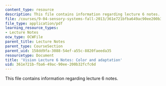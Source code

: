 ```yaml
---
content_type: resource
description: This file contains information regarding lecture 6 notes.
file: /courses/9-04-sensory-systems-fall-2013/361e721bfba649ac90ee200b32fcfc6d_MIT9_04F13_Vis6.pdf
file_type: application/pdf
learning_resource_types:
- Lecture Notes
ocw_type: OCWFile
parent_title: Lecture Notes
parent_type: CourseSection
parent_uid: 158dd9fa-3088-54ef-a55c-8820faeeda35
resourcetype: Document
title: 'Vision Lecture 6 Notes: Color and adaptation'
uid: 361e721b-fba6-49ac-90ee-200b32fcfc6d
---
```

This file contains information regarding lecture 6 notes.

